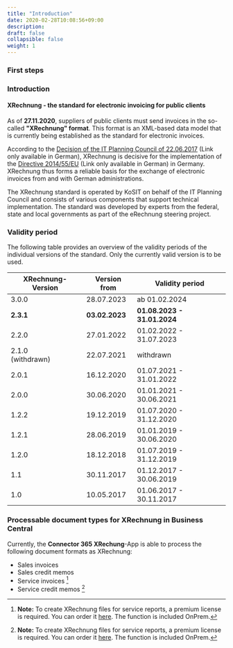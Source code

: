 ```yaml
---
title: "Introduction"
date: 2020-02-28T10:08:56+09:00
description: 
draft: false
collapsible: false
weight: 1
---
```

### First steps

### Introduction

#### XRechnung - the standard for electronic invoicing for public clients
As of **27.11.2020**, suppliers of public clients must send invoices in the so-called **"XRechnung" format**. This format is an XML-based data model that is currently being established as the standard for electronic invoices.

According to the [Decision of the IT Planning Council of 22.06.2017](https://www.it-planungsrat.de/SharedDocs/Sitzungen/DE/2017/Sitzung_23.html?pos=3) (Link only available in German), XRechnung is decisive for the implementation of the [Directive 2014/55/EU](https://eur-lex.europa.eu/legal-content/DE/ALL/?uri=CELEX%3A32014L0055) (Link only available in German) in Germany. XRechnung thus forms a reliable basis for the exchange of electronic invoices from and with German administrations.

The XRechnung standard is operated by KoSIT on behalf of the IT Planning Council and consists of various components that support technical implementation. The standard was developed by experts from the federal, state and local governments as part of the eRechnung steering project.

### Validity period

The following table provides an overview of the validity periods of the individual versions of the standard. Only the currently valid version is to be used.

| XRechnung-Version | Version from    | Validity period             |
|-------------------|-----------------|-----------------------------|
| 3.0.0             | 28.07.2023      | ab 01.02.2024               |
| **2.3.1**         | **03.02.2023**  | **01.08.2023 - 31.01.2024** |
| 2.2.0             | 27.01.2022      | 01.02.2022 - 31.07.2023     |
| 2.1.0<br>(withdrawn) | 22.07.2021   | withdrawn           |
| 2.0.1             | 16.12.2020      | 01.07.2021 - 31.01.2022     |
| 2.0.0             | 30.06.2020      | 01.01.2021 - 30.06.2021     |
| 1.2.2             | 19.12.2019      | 01.07.2020 - 31.12.2020     |
| 1.2.1             | 28.06.2019      | 01.01.2019 - 30.06.2020     |
| 1.2.0             | 18.12.2018      | 01.07.2019 - 31.12.2019     |
| 1.1               | 30.11.2017      | 01.12.2017 - 30.06.2019     |
| 1.0               | 10.05.2017      | 01.06.2017 - 30.11.2017     |

### Processable document types for XRechnung in Business Central

Currently, the **Connector 365 XRechung**-App is able to process the following document formats as XRechnung:
 - Sales invoices
 - Sales credit memos
 - Service invoices [^*]
 - Service credit memos [^*]

 [^*]: **Note:** To create XRechnung files for service reports, a premium license is required. 
 You can order it [here](https://forms.office.com/r/6sXf5yVgai). The function is included OnPrem.


